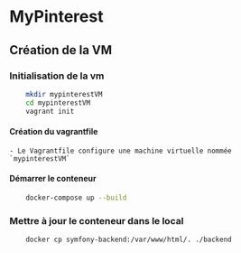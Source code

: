 # MyPinterest

## Création de la VM 

### Initialisation de la vm
```bash
    mkdir mypinterestVM
    cd mypinterestVM
    vagrant init
```

#### Création du vagrantfile
    - Le Vagrantfile configure une machine virtuelle nommée `mypinterestVM`

#### Démarrer le conteneur 
```bash 
    docker-compose up --build  
```

### Mettre à jour le conteneur dans le local 
```bash
    docker cp symfony-backend:/var/www/html/. ./backend
```